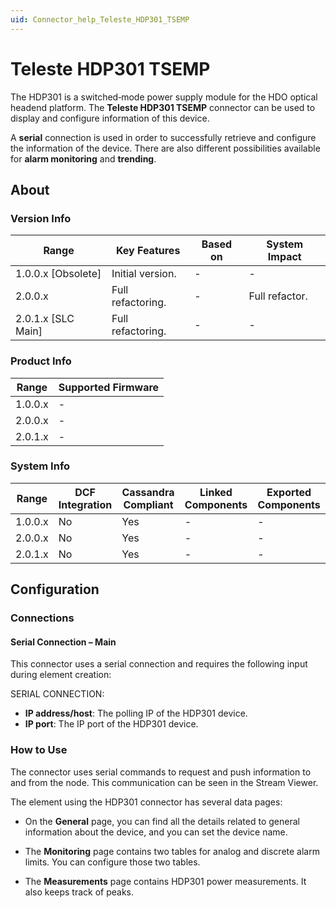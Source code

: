 ```yaml
---
uid: Connector_help_Teleste_HDP301_TSEMP
---
```


# Teleste HDP301 TSEMP

The HDP301 is a switched‐mode power supply module for the HDO optical headend platform. The **Teleste HDP301 TSEMP** connector can be used to display and configure information of this device.

A **serial** connection is used in order to successfully retrieve and configure the information of the device. There are also different possibilities available for **alarm monitoring** and **trending**.

## About

### Version Info

| Range              | Key Features      | Based on | System Impact  |
|--------------------|-------------------|----------|----------------|
| 1.0.0.x [Obsolete] | Initial version.  | -        | -              |
| 2.0.0.x            | Full refactoring. | -        | Full refactor. |
| 2.0.1.x [SLC Main] | Full refactoring. | -        | -              |

### Product Info

| Range   | Supported Firmware |
|---------|--------------------|
| 1.0.0.x | -                  |
| 2.0.0.x | -                  |
| 2.0.1.x | -                  |

### System Info

| Range   | DCF Integration | Cassandra Compliant | Linked Components | Exported Components |
|---------|-----------------|---------------------|-------------------|---------------------|
| 1.0.0.x | No              | Yes                 | -                 | -                   |
| 2.0.0.x | No              | Yes                 | -                 | -                   |
| 2.0.1.x | No              | Yes                 | -                 | -                   |

## Configuration

### Connections

#### Serial Connection – Main

This connector uses a serial connection and requires the following input during element creation:

SERIAL CONNECTION:

- **IP address/host**: The polling IP of the HDP301 device.
- **IP port**: The IP port of the HDP301 device.

### How to Use

The connector uses serial commands to request and push information to and from the node. This communication can be seen in the Stream Viewer.

The element using the HDP301 connector has several data pages:

- On the **General** page, you can find all the details related to general information about the device, and you can set the device name.

- The **Monitoring** page contains two tables for analog and discrete alarm limits. You can configure those two tables.

- The **Measurements** page contains HDP301 power measurements. It also keeps track of peaks.

